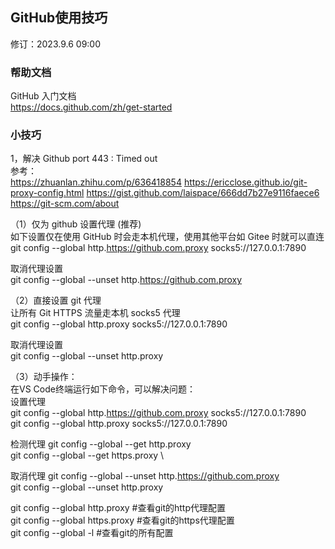 ## GitHub使用技巧

修订：2023.9.6 09:00

### 帮助文档

GitHub 入门文档 \
https://docs.github.com/zh/get-started

### 小技巧

1，解决 Github port 443 : Timed out \
参考： \
https://zhuanlan.zhihu.com/p/636418854
https://ericclose.github.io/git-proxy-config.html
https://gist.github.com/laispace/666dd7b27e9116faece6
https://git-scm.com/about

（1）仅为 github 设置代理 (推荐) \
如下设置仅在使用 GitHub 时会走本机代理，使用其他平台如 Gitee 时就可以直连 \
git config --global http.https://github.com.proxy socks5://127.0.0.1:7890

取消代理设置 \
git config --global --unset http.https://github.com.proxy

（2）直接设置 git 代理 \
让所有 Git HTTPS 流量走本机 socks5 代理 \
git config --global http.proxy socks5://127.0.0.1:7890

取消代理设置 \
git config --global --unset http.proxy

（3）动手操作： \
在VS Code终端运行如下命令，可以解决问题： \
设置代理 \
git config --global http.https://github.com.proxy socks5://127.0.0.1:7890 \
git config --global http.proxy socks5://127.0.0.1:7890 

检测代理
git config --global --get http.proxy  \
git config --global --get https.proxy \

取消代理
git config --global --unset http.https://github.com.proxy \
git config --global --unset http.proxy

git config --global http.proxy #查看git的http代理配置 \
git config --global https.proxy #查看git的https代理配置 \
git config --global -l #查看git的所有配置
